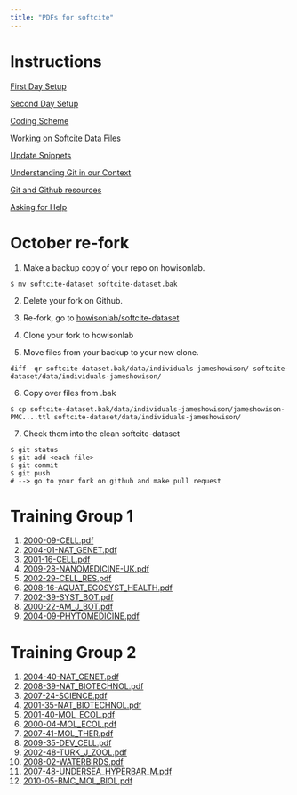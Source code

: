 ```yaml
---
title: "PDFs for softcite"
---
```

# Instructions

[First Day Setup](firstDay.md)

[Second Day Setup](secondDay.md)

[Coding Scheme](coding-scheme.html)

[Working on Softcite Data Files](setupInstructions.md)

[Update Snippets](shortcuts.md)

[Understanding Git in our Context](conceptualGit.md)

[Git and Github resources](gitResources.md)

[Asking for Help](askForHelp.md)

# October re-fork

1. Make a backup copy of your repo on howisonlab.

```
$ mv softcite-dataset softcite-dataset.bak
```

2. Delete your fork on Github.

3. Re-fork, go to [howisonlab/softcite-dataset](github.com/howisonlab/softcite-dataset)

4. Clone your fork to howisonlab

5. Move files from your backup to your new clone.

```
diff -qr softcite-dataset.bak/data/individuals-jameshowison/ softcite-dataset/data/individuals-jameshowison/
```

6. Copy over files from .bak

```
$ cp softcite-dataset.bak/data/individuals-jameshowison/jameshowison-PMC....ttl softcite-dataset/data/individuals-jameshowison/
```

7. Check them into the clean softcite-dataset

```
$ git status
$ git add <each file>
$ git commit
$ git push
# --> go to your fork on github and make pull request
```

# Training Group 1

1. [2000-09-CELL.pdf](pdf-files/2000-09-CELL.pdf)
1. [2004-01-NAT_GENET.pdf](pdf-files/2004-01-NAT_GENET.pdf)
1. [2001-16-CELL.pdf](pdf-files/2001-16-CELL.pdf)
1. [2009-28-NANOMEDICINE-UK.pdf](pdf-files/2009-28-NANOMEDICINE-UK.pdf)
1. [2002-29-CELL_RES.pdf](pdf-files/2002-29-CELL_RES.pdf)
1. [2008-16-AQUAT_ECOSYST_HEALTH.pdf](pdf-files/2008-16-AQUAT_ECOSYST_HEALTH.pdf)
1. [2002-39-SYST_BOT.pdf](pdf-files/2002-39-SYST_BOT.pdf)
1. [2000-22-AM_J_BOT.pdf](pdf-files/2000-22-AM_J_BOT.pdf)
1. [2004-09-PHYTOMEDICINE.pdf](pdf-files/2004-09-PHYTOMEDICINE.pdf)

# Training Group 2

1. [2004-40-NAT_GENET.pdf](pdf-files/2004-40-NAT_GENET.pdf)
1. [2008-39-NAT_BIOTECHNOL.pdf](pdf-files/2008-39-NAT_BIOTECHNOL.pdf)
1. [2007-24-SCIENCE.pdf](pdf-files/2007-24-SCIENCE.pdf)
1. [2001-35-NAT_BIOTECHNOL.pdf](pdf-files/2001-35-NAT_BIOTECHNOL.pdf)
1. [2001-40-MOL_ECOL.pdf](pdf-files/2001-40-MOL_ECOL.pdf)
1. [2000-04-MOL_ECOL.pdf](pdf-files/2000-04-MOL_ECOL.pdf)
1. [2007-41-MOL_THER.pdf](pdf-files/2007-41-MOL_THER.pdf)
1. [2009-35-DEV_CELL.pdf](pdf-files/2009-35-DEV_CELL.pdf)
1. [2002-48-TURK_J_ZOOL.pdf](pdf-files/2002-48-TURK_J_ZOOL.pdf)
1. [2008-02-WATERBIRDS.pdf](pdf-files/2008-02-WATERBIRDS.pdf)
1. [2007-48-UNDERSEA_HYPERBAR_M.pdf](pdf-files/2007-48-UNDERSEA_HYPERBAR_M.pdf)
1. [2010-05-BMC_MOL_BIOL.pdf](pdf-files/2010-05-BMC_MOL_BIOL.pdf)
